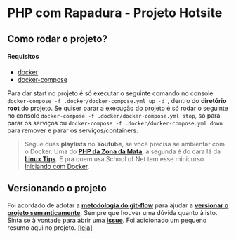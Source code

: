 # PHP com Rapadura - Projeto Hotsite

## Como rodar o projeto?

#### Requisitos
- [docker](https://docs.docker.com/install/)
- [docker-compose](https://docs.docker.com/compose/install/)


Para dar start no projeto é só executar o seguinte comando no console `docker-compose -f .docker/docker-compose.yml up -d `, dentro do **diretório root** do projeto. Se quiser parar a execução do projeto é só rodar o seguinte no console `docker-compose -f .docker/docker-compose.yml stop`, só para parar os serviços ou `docker-compose -f .docker/docker-compose.yml down` para remover e parar os serviços/containers.

> Segue duas **playlists** no **Youtube**, se você precisa se ambientar com o Docker. Uma do [**PHP da Zona da Mata**](https://www.youtube.com/playlist?list=PLMpauGt6IneQxS46vhASvVh7wGLmMRuXO), a segunda é do cara lá da [**Linux Tips**](https://www.youtube.com/playlist?list=PLf-O3X2-mxDk1MnJsejJwqcrDC5kDtXEb). E pra quem usa School of Net tem esse minicurso [Iniciando com Docker](https://www.schoolofnet.com/curso-iniciando-com-docker-rev2/).

## Versionando o projeto

Foi acordado de adotar a [**metodologia do git-flow**](https://danielkummer.github.io/git-flow-cheatsheet/index.pt_BR.html) para ajudar a [**versionar o projeto semanticamente**](https://semver.org/lang/pt-BR/). Sempre que houver uma dúvida quanto à isto. Sinta se à vontade para abrir uma [**issue**](https://github.com/PHPcomRapadura/site-principal/issues). Foi adicionado um pequeno resumo aqui no projeto. [[leia]](/docs/GITFLOW)